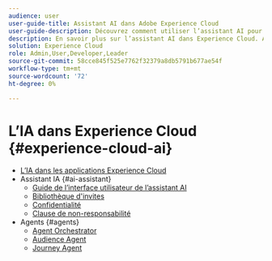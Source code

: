 ```yaml
---
audience: user
user-guide-title: Assistant AI dans Adobe Experience Cloud
user-guide-description: Découvrez comment utiliser l’assistant AI pour accélérer votre workflow avec Adobe Experience Platform et Real-Time Customer Data Platform.
description: En savoir plus sur l’assistant AI dans Experience Cloud. Améliorez vos connaissances sur les produits et obtenez des informations opérationnelles à l’aide de l’IA dans Experience Cloud.
solution: Experience Cloud
role: Admin,User,Developer,Leader
source-git-commit: 58cce845f525e7762f32379a8db5791b677ae54f
workflow-type: tm+mt
source-wordcount: '72'
ht-degree: 0%

---
```



# L’IA dans Experience Cloud {#experience-cloud-ai}

- [L’IA dans les applications Experience Cloud](home.md)
- Assistant IA {#ai-assistant}
   - [Guide de l’interface utilisateur de l’assistant AI](./ai-assistant/ai-assistant-ui.md)
   - [Bibliothèque d&#39;invites](./ai-assistant/prompt-library.md)
   - [Confidentialité](./ai-assistant/privacy.md)
   - [Clause de non-responsabilité](./ai-assistant/legal-disclaimer.md)
- Agents {#agents}
   - [Agent Orchestrator](./agents/agent-orchestrator.md)
   - [Audience Agent](./agents/audience.md)
   - [Journey Agent](./agents/ajo-agent-analyze.md)
